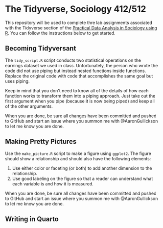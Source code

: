 # The Tidyverse, Sociology 412/512

This repository will be used to complete thre lab assignments associated with the Tidyverse section of the [Practical Data Analysis in Sociology using R](https://practical-data-analysis-r.netlify.app/). You can follow the instructions below to get started.

## Becoming Tidyversant

The `tidy_script.R` script conducts two statistical operations on the earnings dataset we used in class. Unfortunately, the person who wrote the code did not use piping but instead nested functions inside functions. Replace the original code with code that accomplishes the same goal but uses piping. 

Keep in mind that you don't need to know all of the details of how each function works to transform them into a piping approach. Just take out the first argument when you pipe (because it is now being piped) and keep all of the other arguments.

When you are done, be sure all changes have been committed and pushed to GitHub and start an issue where you summon me with @AaronGullickson to let me know you are done.

## Making Pretty Pictures

Use the `make_picture.R` script to make a figure using `ggplot2`. The figure should show a relationship and should also have the following elements:

1. Use either color or faceting (or both) to add another dimension to the relationship.
2. Use good labeling on the figure so that a reader can understand what each variable is and how it is measured.

When you are done, be sure all changes have been committed and pushed to GitHub and start an issue where you summon me with @AaronGullickson to let me know you are done.


## Writing in Quarto

